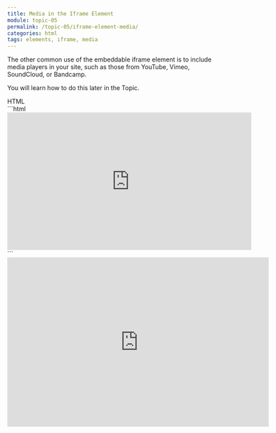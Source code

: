 ```yaml
---
title: Media in the Iframe Element
module: topic-05
permalink: /topic-05/iframe-element-media/
categories: html
tags: elements, iframe, media
---
```


<div class="divider-heading"></div>

The other common use of the embeddable iframe element is to include media players in your site, such as those from YouTube, Vimeo, SoundCloud, or Bandcamp.

You will learn how to do this later in the Topic.


<div id="code-heading">HTML</div>
```html
<iframe width="560" height="315" src="https://www.youtube.com/embed/xmqDpuDLVYw" frameborder="0" allow="autoplay; encrypted-media" allowfullscreen></iframe>
```


<div class="external-embed" style="width: 600px">
  <iframe width="600" height="388" src="https://www.youtube.com/embed/xmqDpuDLVYw?rel=0" frameborder="0" allow="autoplay; encrypted-media" allowfullscreen></iframe>
</div>
